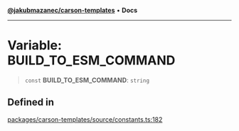 [**@jakubmazanec/carson-templates**](../README.md) • **Docs**

---

# Variable: BUILD_TO_ESM_COMMAND

> `const` **BUILD_TO_ESM_COMMAND**: `string`

## Defined in

[packages/carson-templates/source/constants.ts:182](https://github.com/jakubmazanec/tools/blob/4809b04453aafb35a917917e0b4964a9ec0cd132/packages/carson-templates/source/constants.ts#L182)
